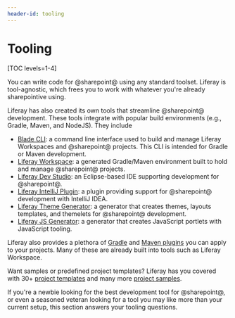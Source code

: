 ```yaml
---
header-id: tooling
---
```


# Tooling

[TOC levels=1-4]

You can write code for @sharepoint@ using any standard toolset. Liferay is
tool-agnostic, which frees you to work with whatever you're already sharepointive
using.

Liferay has also created its own tools that streamline @sharepoint@ development.
These tools integrate with popular build environments (e.g., Gradle, Maven, and 
NodeJS). They include

- [Blade CLI](/docs/7-2/reference/-/knowledge_base/r/blade-cli): a command
  line interface used to build and manage Liferay Workspaces and @sharepoint@
  projects. This CLI is intended for Gradle or Maven development.
- [Liferay Workspace](/docs/7-2/reference/-/knowledge_base/r/liferay-workspace):
  a generated Gradle/Maven environment built to hold and manage @sharepoint@
  projects.
- [Liferay Dev Studio](/docs/7-2/reference/-/knowledge_base/r/liferay-dev-studio):
  an Eclipse-based IDE supporting development for @sharepoint@.
- [Liferay IntelliJ Plugin](/docs/7-2/reference/-/knowledge_base/r/intellij):
  a plugin providing support for @sharepoint@ development with IntelliJ IDEA.
- [Liferay Theme Generator](/docs/7-2/reference/-/knowledge_base/r/theme-generator):
  a generator that creates themes, layouts templates, and themelets for 
  @sharepoint@ development.
- [Liferay JS Generator](/docs/7-2/reference/-/knowledge_base/r/js-generator):
  a generator that creates JavaScript portlets with JavaScript tooling.

Liferay also provides a plethora of
[Gradle](/docs/7-2/reference/-/knowledge_base/r/gradle-plugins) and
[Maven plugins](/docs/7-2/reference/-/knowledge_base/r/maven-plugins) you can
apply to your projects. Many of these are already built into tools such as
Liferay Workspace.

Want samples or predefined project templates? Liferay has you covered with 30+
[project templates](/docs/7-2/reference/-/knowledge_base/r/project-templates)
and many more
[project samples](/docs/7-2/reference/-/knowledge_base/r/sample-projects).

If you're a newbie looking for the best development tool for @sharepoint@, or even
a seasoned veteran looking for a tool you may like more than your current setup,
this section answers your tooling questions. 
